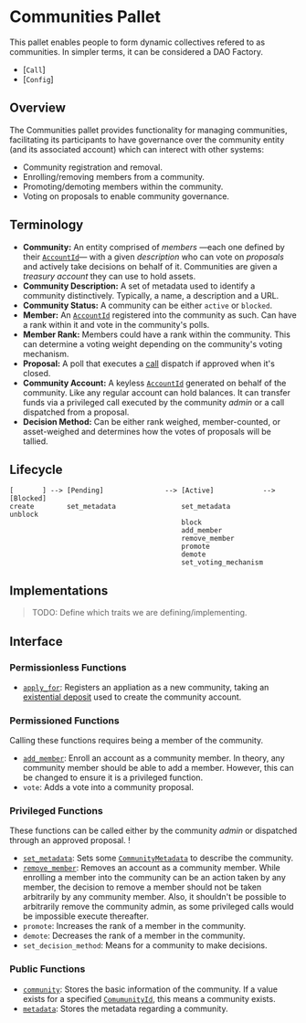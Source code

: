 # Communities Pallet

This pallet enables people to form dynamic collectives refered to as
communities. In simpler terms, it can be considered a DAO Factory.

- [`Call`]
- [`Config`]

## Overview

The Communities pallet provides functionality for managing communities,
facilitating its participants to have governance over the community entity
(and its associated account) which can interect with other systems:

- Community registration and removal.
- Enrolling/removing members from a community.
- Promoting/demoting members within the community.
- Voting on proposals to enable community governance.

## Terminology

- **Community:** An entity comprised of _members_ —each one defined by their
  [`AccountId`][1]— with a given _description_ who can vote on _proposals_
  and actively take decisions on behalf of it. Communities are given a
  _treasury account_ they can use to hold assets.
- **Community Description:** A set of metadata used to identify a community
  distinctively. Typically, a name, a description and a URL.
- **Community Status:** A community can be either `active` or `blocked`.
- **Member:** An [`AccountId`][1] registered into the community as such. Can
  have a rank within it and vote in the community's polls.
- **Member Rank:** Members could have a rank within the community. This can
  determine a voting weight depending on the community's voting mechanism.
- **Proposal:** A poll that executes a [call][2] dispatch if approved when
  it's closed.
- **Community Account:** A keyless [`AccountId`][1] generated on behalf of
  the community. Like any regular account can hold balances. It can transfer
  funds via a privileged call executed by the community _admin_ or a call
  dispatched from a proposal.
- **Decision Method:** Can be either rank weighed, member-counted, or
  asset-weighed and determines how the votes of proposals will be tallied.

## Lifecycle

```ignore
[       ] --> [Pending]               --> [Active]            --> [Blocked]
create        set_metadata                set_metadata            unblock
                                          block                   
                                          add_member              
                                          remove_member
                                          promote
                                          demote
                                          set_voting_mechanism
```

## Implementations

> TODO: Define which traits we are defining/implementing.

## Interface

### Permissionless Functions

- [`apply_for`][c00]: Registers an appliation as a new community, taking an
  [existential deposit][3] used to create the community account.

### Permissioned Functions

Calling these functions requires being a member of the community.

- [`add_member`][c02]: Enroll an account as a community member. In theory,
  any community member should be able to add a member. However, this can be
  changed to ensure it is a privileged function.
- `vote`: Adds a vote into a community proposal.

### Privileged Functions

These functions can be called either by the community _admin_ or
dispatched through an approved proposal. !
- [`set_metadata`][c01]: Sets some [`CommunityMetadata`][t01] to describe
  the
community.
- [`remove_member`][c03]: Removes an account as a community member. While
  enrolling a member into the community can be an action taken by any
  member, the decision to remove a member should not be taken arbitrarily by
  any community member. Also, it shouldn't be possible to arbitrarily remove
  the community admin, as some privileged calls would be impossible execute
  thereafter.
- `promote`: Increases the rank of a member in the community.
- `demote`: Decreases the rank of a member in the community.
- `set_decision_method`: Means for a community to make decisions.

### Public Functions

- [`community`][g00]: Stores the basic information of the community. If a
  value exists for a specified [`ComumunityId`][t00], this means a community
  exists.
- [`metadata`][g01]: Stores the metadata regarding a community.

<!-- References -->
[1]: `frame_system::Config::AccountId`
[2]: https://docs.substrate.io/reference/glossary/#call
[3]: https://docs.substrate.io/reference/glossary/#existential-deposit

[t00]: `Config::CommunityId`
[t01]: `types::CommunityMetadata`
[c00]: `crate::Pallet::create`
[c01]: `crate::Pallet::set_metadata`
[c02]: `crate::Pallet::add_member`
[c03]: `crate::Pallet::remove_member`

[g00]: `crate::Pallet::community`
[g01]: `crate::Pallet::metadata`
[g02]: `crate::Pallet::membership`
[g03]: `crate::Pallet::members_count`
